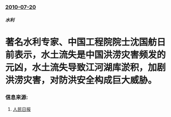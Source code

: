 ### [2010-07-20](/news/2010/07/20/index.md)

##### 水利
#  著名水利专家、中国工程院院士沈国舫日前表示，水土流失是中国洪涝灾害频发的元凶，水土流失导致江河湖库淤积，加剧洪涝灾害，对防洪安全构成巨大威胁。




### 信息来源:

1. [人民日报](http://news.163.com/10/0720/03/6C0NJGTE00014AED.html)
